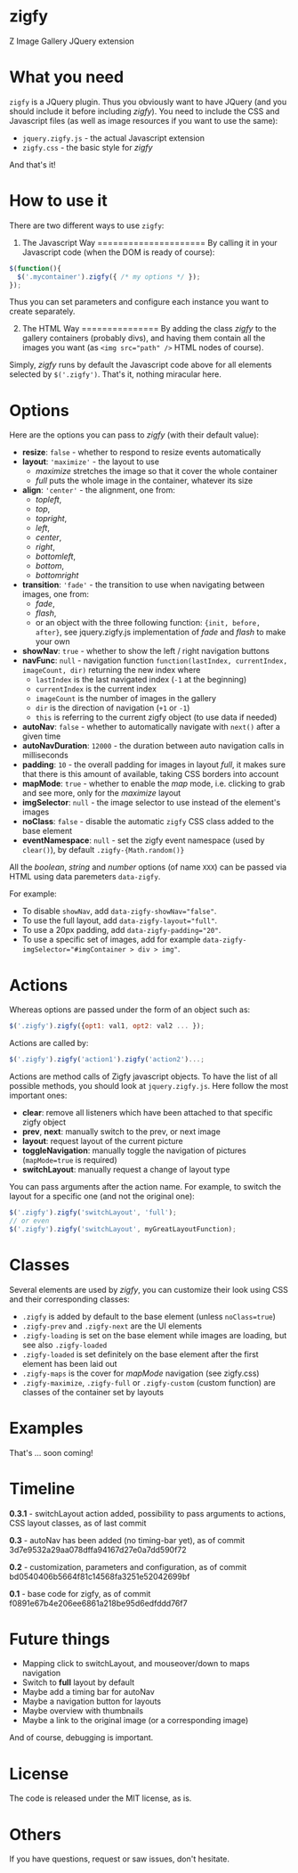 zigfy
=====

Z Image Gallery JQuery extension

What you need
=============
`zigfy` is a JQuery plugin. Thus you obviously want to have JQuery (and you should include it before including *zigfy*).
You need to include the CSS and Javascript files (as well as image resources if you want to use the same):
  * `jquery.zigfy.js` - the actual Javascript extension
  * `zigfy.css` - the basic style for *zigfy*

And that's it!

How to use it
=============
There are two different ways to use `zigfy`:

1. The Javascript Way
=====================
By calling it in your Javascript code (when the DOM is ready of course):

```javascript
$(function(){
  $('.mycontainer').zigfy({ /* my options */ });
});
```

Thus you can set parameters and configure each instance you want to create separately.

2. The HTML Way
===============
By adding the class *zigfy* to the gallery containers (probably divs), and having them contain all the images you want (as `<img src="path" />` HTML nodes of course).

Simply, *zigfy* runs by default the Javascript code above for all elements selected by `$('.zigfy')`. That's it, nothing miracular here.

Options
=======
Here are the options you can pass to *zigfy* (with their default value):
  * **resize**: `false` - whether to respond to resize events automatically
  * **layout**: `'maximize'` - the layout to use
    * *maximize* stretches the image so that it cover the whole container
    * *full* puts the whole image in the container, whatever its size
  * **align**: `'center'` - the alignment, one from:
    * *topleft*, 
    * *top*,
    * *topright*,
    * *left*,
    * *center*,
    * *right*,
    * *bottomleft*,
    * *bottom*,
    * *bottomright*
  * **transition**: `'fade'` - the transition to use when navigating between images, one from:
    * *fade*,
    * *flash*,
    * or an object with the three following function: `{init, before, after}`, see jquery.zigfy.js implementation of *fade* and *flash* to make your own
  * **showNav**: `true` - whether to show the left / right navigation buttons
  * **navFunc**: `null` - navigation function `function(lastIndex, currentIndex, imageCount, dir)` returning the new index where
    * `lastIndex` is the last navigated index (`-1` at the beginning)
    * `currentIndex` is the current index
    * `imageCount` is the number of images in the gallery
    * `dir` is the direction of navigation (`+1` or `-1`)
    * `this` is referring to the current zigfy object (to use data if needed)
  * **autoNav**: `false` - whether to automatically navigate with `next()` after a given time
  * **autoNavDuration**: `12000` - the duration between auto navigation calls in milliseconds
  * **padding**: `10` - the overall padding for images in layout *full*, it makes sure that there is this amount of available, taking CSS borders into account
  * **mapMode**: `true` -  whether to enable the *map* mode, i.e. clicking to grab and see more, only for the *maximize* layout
  * **imgSelector**: `null` - the image selector to use instead of the element's images
  * **noClass**: `false` - disable the automatic `zigfy` CSS class added to the base element
  * **eventNamespace**: `null` - set the zigfy event namespace (used by `clear()`), by default `.zigfy-{Math.random()}`

All the *boolean*, *string* and *number* options (of name `XXX`) can be passed via HTML using data paremeters `data-zigfy`.

For example:
  * To disable `showNav`, add `data-zigfy-showNav="false"`.
  * To use the full layout, add `data-zigfy-layout="full"`.
  * To use a 20px padding, add `data-zigfy-padding="20"`.
  * To use a specific set of images, add for example `data-zigfy-imgSelector="#imgContainer > div > img"`.

Actions
=======
Whereas options are passed under the form of an object such as:
```javascript
$('.zigfy').zigfy({opt1: val1, opt2: val2 ... });
```

Actions are called by:
```javascript
$('.zigfy').zigfy('action1').zigfy('action2')...;
```

Actions are method calls of Zigfy javascript objects. To have the list of all possible methods, you should look at `jquery.zigfy.js`.
Here follow the most important ones:
  * **clear**: remove all listeners which have been attached to that specific zigfy object
  * **prev**, **next**: manually switch to the prev, or next image
  * **layout**: request layout of the current picture
  * **toggleNavigation**: manually toggle the navigation of pictures (`mapMode=true` is required)
  * **switchLayout**: manually request a change of layout type

You can pass arguments after the action name. For example, to switch the layout for a specific one (and not the original one):
```javascript
$('.zigfy').zigfy('switchLayout', 'full');
// or even
$('.zigfy').zigfy('switchLayout', myGreatLayoutFunction);
```

Classes
=======
Several elements are used by *zigfy*, you can customize their look using CSS and their corresponding classes:
  * `.zigfy` is added by default to the base element (unless `noClass=true`)
  * `.zigfy-prev` and `.zigfy-next` are the UI elements
  * `.zigfy-loading` is set on the base element while images are loading, but see also `.zigfy-loaded`
  * `.zigfy-loaded` is set definitely on the base element after the first element has been laid out
  * `.zigfy-maps` is the cover for *mapMode* navigation (see zigfy.css)
  * `.zigfy-maximize`, `.zigfy-full` or `.zigfy-custom` (custom function) are classes of the container set by layouts

Examples
========
That's ... soon coming!

Timeline
========

**0.3.1** - switchLayout action added, possibility to pass arguments to actions, CSS layout classes, as of last commit

**0.3** - autoNav has been added (no timing-bar yet), as of commit 3d7e9532a29aa078dffa94167d27e0a7dd590f72

**0.2** - customization, parameters and configuration, as of commit bd0540406b5664f81c14568fa3251e52042699bf

**0.1** - base code for zigfy, as of commit f0891e67b4e206ee6861a218be95d6edfddd76f7

Future things
=============
  * Mapping click to switchLayout, and mouseover/down to maps navigation
  * Switch to **full** layout by default
  * Maybe add a timing bar for autoNav
  * Maybe a navigation button for layouts
  * Maybe overview with thumbnails
  * Maybe a link to the original image (or a corresponding image)

And of course, debugging is important.

License
=======
The code is released under the MIT license, as is.

Others
======
If you have questions, request or saw issues, don't hesitate.
